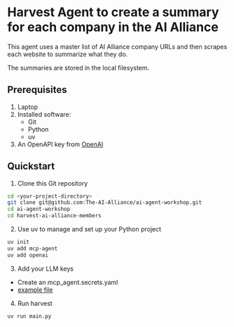 # Harvest Agent to create a summary for each company in the AI Alliance

This agent uses a master list of AI Alliance company URLs and then scrapes
each website to summarize what they do.

The summaries are stored in the local filesystem.


## Prerequisites

1. Laptop
2. Installed software:
    - Git
    - Python
    - uv
3. An OpenAPI key from [OpenAI](https://platform.openai.com/api-keys)


## Quickstart

1. Clone this Git repository

```bash
cd <your-project-directory>
git clone git@github.com:The-AI-Alliance/ai-agent-workshop.git
cd ai-agent-workshop
cd harvest-ai-alliance-members
```

2. Use uv to manage and set up your Python project

```bash
uv init
uv add mcp-agent
uv add openai
```

3. Add your LLM keys

- Create an mcp_agent.secrets.yaml
- [example file](https://github.com/lastmile-ai/mcp-agent/blob/main/examples/basic/mcp_basic_agent/mcp_agent.secrets.yaml.example)

4. Run harvest

```bash
uv run main.py
```
